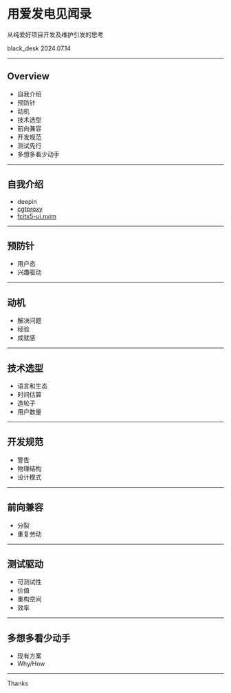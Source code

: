 # 用爱发电见闻录

从纯爱好项目开发及维护引发的思考

black_desk 2024.07.14

---

## Overview

- 自我介绍
- 预防针
- 动机
- 技术选型
- 前向兼容
- 开发规范
- 测试先行
- 多想多看少动手

---

## 自我介绍

- deepin
- [cgtproxy](https://github.com/black-desk/cgtproxy)
- [fcitx5-ui.nvim](https://github.com/black-desk/fcitx5-ui.nvim)

---

## 预防针

- 用户态
- 兴趣驱动

---

## 动机

- 解决问题
- 经验
- 成就感

---

## 技术选型

- 语言和生态
- 时间估算
- 造轮子
- 用户数量

---

## 开发规范

- 警告
- 物理结构
- 设计模式

---

## 前向兼容

- 分裂
- 重复劳动

---

## 测试驱动

- 可测试性
- 价值
- 重构空间
- 效率

---

## 多想多看少动手

- 现有方案
- Why/How

---

Thanks
